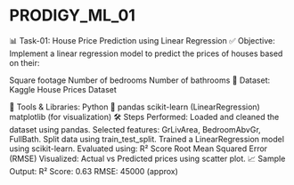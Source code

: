# PRODIGY_ML_01
📊 Task-01: House Price Prediction using Linear Regression
✅ Objective:
Implement a linear regression model to predict the prices of houses based on their:

Square footage
Number of bedrooms
Number of bathrooms
📂 Dataset:
Kaggle House Prices Dataset

🧰 Tools & Libraries:
Python 🐍
pandas
scikit-learn (LinearRegression)
matplotlib (for visualization)
🛠️ Steps Performed:
Loaded and cleaned the dataset using pandas.
Selected features: GrLivArea, BedroomAbvGr, FullBath.
Split data using train_test_split.
Trained a LinearRegression model using scikit-learn.
Evaluated using:
R² Score
Root Mean Squared Error (RMSE)
Visualized:
Actual vs Predicted prices using scatter plot.
📈 Sample Output:
R² Score: 0.63 RMSE: 45000 (approx)
